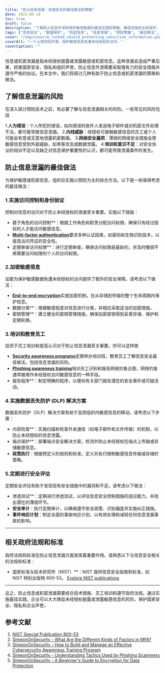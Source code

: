 ```yaml
---
title: "防止信息泄漏：加强安全的最佳做法和策略"
date: 2023-06-19
toc: true
draft: false
description: "了解防止信息外泄和保护敏感数据的最佳实践和策略，确保加强安全和保护。"
tags: ["信息安全", "数据保护", "机密信息", "信息泄漏", "预防策略", "最佳做法", "访问控制", "加密", "员工培训", "网络安全", "防止数据丢失", "安全评估", "政府法规", "NIST", "内部威胁", "网络安全漏洞", "人为错误", "宣传计划", "网络钓鱼意识", "DLP 解决方案", "基于角色的访问控制", "多因素认证", "加密密钥管理", "端点保护", "内容检查", "安全审计", "渗透测试", "事件响应规划", "安全协议", "信息保护"]
cover: "/img/cover/A_locked_shield_protecting_sensitive_information.png"
coverAlt: "一个上锁的防护罩，保护敏感信息免遭未经授权的访问。"
coverCaption: ""
---
```


信息或机密泄漏是指未经授权披露或泄露敏感或机密信息。这种泄漏会造成严重后果，损害国家安全、隐私和组织声誉。防止信息外泄需要采取强有力的安全措施并遵守严格的协议。在本文中，我们将探讨几种有助于防止信息或机密泄漏的策略和做法。

## 了解信息泄漏的风险

在深入探讨预防技术之前，有必要了解与信息泄漏相关的风险。一些常见的风险包括

1.**人为错误**：个人所犯的错误，如向错误的收件人发送电子邮件或对机密文件处理不当，都可能导致信息泄漏。
2.**内线威胁**：经授权可接触敏感信息的员工或个人可能会有意或无意地泄露机密数据。
3.**网络安全漏洞**：薄弱的网络安全措施会使敏感信息受到外部威胁，如黑客攻击或数据泄露。
4.**培训和意识不足**：对安全协议的培训不足以及缺乏对信息保护重要性的认识，都可能导致泄漏事件的发生。

## 防止信息泄漏的最佳做法

为保护敏感或机密信息，组织应实施以预防为主的综合方法。以下是一些值得考虑的最佳做法：

### 1.实施访问控制和身份验证

控制对信息的访问对于防止未经授权的泄漏至关重要。实施以下措施：

- 基于角色的访问控制**：根据工作角色和职责分配访问权限，确保只有经过授权的人才能访问敏感信息。
- [**Multi-factor authentication**](https://simeononsecurity.ch/articles/what-are-the-diferent-kinds-of-factors-in-mfa/)要求多种认证因素，如密码和生物识别技术，以提高访问凭证的安全性。
- 定期审查访问权限**：进行定期审查，确保访问权限是最新的，并及时撤销不再需要访问权限的个人的访问权限。

### 2.加密敏感信息

加密为保护敏感数据免遭未经授权的访问提供了额外的安全保障。请考虑以下做法：

- [**End-to-end encryption**](https://simeononsecurity.ch/articles/a-beginners-guide-to-using-encryption-for-data-protection/)实施加密机制，在从存储到传输的整个生命周期内保护信息。
- 数据分类**：根据敏感程度对信息进行分类，并相应采取适当的加密措施。
- 密钥管理**：建立健全的密钥管理措施，确保加密密钥得到妥善存储、保护和定期轮换。

### 3.培训和教育员工

投资于员工培训和提高认识对于防止信息泄漏至关重要。你可以这样做

- [**Security awareness programs**](https://simeononsecurity.ch/articles/how-to-build-and-manage-an-effective-cybersecurity-awareness-training-program/)定期举办培训班，教育员工了解信息安全最佳做法，包括信息泄漏的风险。
- [**Phishing awareness training**](https://simeononsecurity.ch/articles/understanding-tactics-used-by-phising-scammers/)培训员工识别和报告网络钓鱼企图，网络钓鱼通常被用作未经授权访问敏感信息的一种手段。
- 报告程序**：制定明确的程序，以便向有关部门报告潜在的安全事件或可疑活动。

### 4.实施数据丢失防护 (DLP) 解决方案

数据丢失防护（DLP）解决方案有助于监控组织内敏感信息的移动。请考虑以下步骤：

- 内容检查**：实施扫描和检查外发通信（如电子邮件和文件传输）的机制，以防止未经授权的信息泄露。
- 端点保护**：部署端点安全解决方案，检测并防止未经授权在端点上传输或存储敏感信息。
- **政策执行**：根据预定义的规则和标准，定义并执行限制敏感信息传输或存储的策略。

### 5.定期进行安全评估

定期安全评估有助于发现现有安全措施中的漏洞和不足。请考虑以下做法：

- 渗透测试**：定期进行渗透测试，以评估信息安全控制措施的适应能力，并找出潜在的薄弱环节。
- **安全审计**：执行定期审计，以确保遵守安全政策、识别偏差并实施纠正措施。
- **事件响应计划**：制定全面的事故响应计划，以有效处理和减轻任何信息泄漏事故的影响。

______

## 相关政府法规和标准

政府法规和标准在防止信息泄漏方面发挥着重要作用。请熟悉以下与信息安全相关的法规和标准：

- 国家标准与技术研究所（NIST）**：NIST 提供信息安全指南和标准，如 NIST 特别出版物 800-53。 [Explore NIST publications](https://csrc.nist.gov/publications/detail/sp/800-53/rev-5/final)

______

总之，防止信息或机密泄漏需要结合技术措施、员工培训和遵守政府法规。通过实施最佳实践，企业可以大大降低未经授权披露或泄露敏感信息的风险，保护国家安全、隐私和企业声誉。

## 参考文献

1. [NIST Special Publication 800-53](https://csrc.nist.gov/publications/detail/sp/800-53/rev-5/final)
2. [SimeonOnSecurity - What Are the Different Kinds of Factors in MFA?](https://simeononsecurity.ch/articles/what-are-the-diferent-kinds-of-factors-in-mfa/)
3. [SimeonOnSecurity - How to Build and Manage an Effective Cybersecurity Awareness Training Program](https://simeononsecurity.ch/articles/how-to-build-and-manage-an-effective-cybersecurity-awareness-training-program/)
4. [SimeonOnSecurity - Understanding Tactics Used by Phishing Scammers](https://simeononsecurity.ch/articles/understanding-tactics-used-by-phising-scammers/)
5. [SimeonOnSecurity - A Beginner's Guide to Encryption for Data Protection](https://simeononsecurity.ch/articles/a-beginners-guide-to-using-encryption-for-data-protection/)
